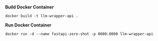 **Build Docker Container** 

`docker build -t llm-wrapper-api .`

**Run Docker Container**

`docker run -d --name fastapi-zero-shot -p 8000:8000 llm-wrapper-api`